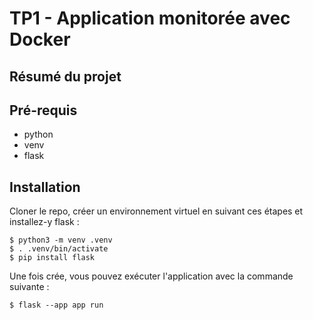# TP1 - Application monitorée avec Docker

## Résumé du projet

## Pré-requis
* python
* venv
* flask

## Installation
Cloner le repo, créer un environnement virtuel en suivant ces étapes et installez-y flask :
```
$ python3 -m venv .venv
$ . .venv/bin/activate
$ pip install flask
```

Une fois crée, vous pouvez exécuter l'application avec la commande suivante :
```
$ flask --app app run
```

